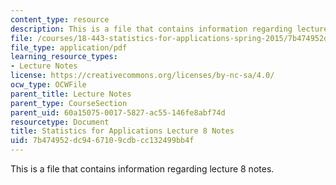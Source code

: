 ```yaml
---
content_type: resource
description: This is a file that contains information regarding lecture 8 notes.
file: /courses/18-443-statistics-for-applications-spring-2015/7b474952dc9467109cdbcc132499bb4f_MIT18_443S15_LEC8.pdf
file_type: application/pdf
learning_resource_types:
- Lecture Notes
license: https://creativecommons.org/licenses/by-nc-sa/4.0/
ocw_type: OCWFile
parent_title: Lecture Notes
parent_type: CourseSection
parent_uid: 60a15075-0017-5827-ac55-146fe8abf74d
resourcetype: Document
title: Statistics for Applications Lecture 8 Notes
uid: 7b474952-dc94-6710-9cdb-cc132499bb4f
---
```

This is a file that contains information regarding lecture 8 notes.